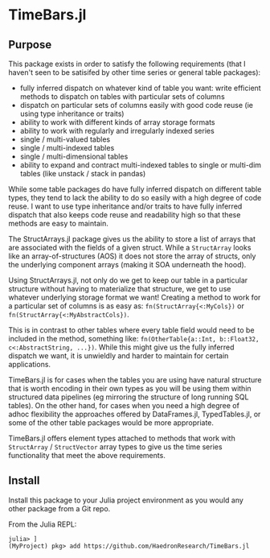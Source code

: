 # TimeBars.jl

## Purpose
This package exists in order to satisfy the following requirements (that I haven't seen to be satisifed by other time series or general table packages):
* fully inferred dispatch on whatever kind of table you want: write efficient methods to dispatch on tables with particular sets of columns
* dispatch on particular sets of columns easily with good code reuse (ie using type inheritance or traits)
* ability to work with different kinds of array storage formats
* ability to work with regularly and irregularly indexed series
* single / multi-valued tables
* single / multi-indexed tables
* single / multi-dimensional tables
* ability to expand and contract multi-indexed tables to single or multi-dim tables (like unstack / stack in pandas)

While some table packages do have fully inferred dispatch on different table types, they tend to lack the ability to do so easily with a high degree of code reuse. I want to use type inheritance and/or traits to have fully inferred dispatch that also keeps code reuse and readability high so that these methods are easy to maintain.

The StructArrays.jl package gives us the ability to store a list of arrays that are associated with the fields of a given struct. While a `StructArray` looks like an array-of-structures (AOS) it does not store the array of structs, only the underlying component arrays (making it SOA underneath the hood).

Using StructArrays.jl, not only do we get to keep our table in a particular structure without having to materialize that structure, we get to use whatever underlying storage format we want! Creating a method to work for a particular set of columns is as easy as: `fn(StructArray{<:MyCols})` or `fn(StructArray{<:MyAbstractCols})`.

This is in contrast to other tables where every table field would need to be included in the method, something like: `fn(OtherTable{a::Int, b::Float32, c<:AbstractString, ...})`. While this might give us the fully inferred dispatch we want, it is unwieldly and harder to maintain for certain applications.

TimeBars.jl is for cases when the tables you are using have natural structure that is worth encoding in their own types as you will be using them within structured data pipelines (eg mirroring the structure of long running SQL tables). On the other hand, for cases when you need a high degree of adhoc flexibility the approaches offered by DataFrames.jl, TypedTables.jl, or some of the other table packages would be more appropriate.

TimeBars.jl offers element types attached to methods that work with `StructArray` / `StructVector` array types to give us the time series functionality that meet the above requirements.

## Install
Install this package to your Julia project environment as you would any other package from a Git repo.

From the Julia REPL:
```
julia> ]
(MyProject) pkg> add https://github.com/HaedronResearch/TimeBars.jl
```

<!-- ## Overview -->
<!-- `TimeBars.jl` supplies abstract element types to be used with `StructArray`s (from [StructArrays.jl](https://juliaarrays.github.io/StructArrays.jl/stable/)). As the abstract types move from most to least abstract, they gain functionality and assumptions. --> 

<!-- ### Type Tree and Subtyping -->
<!-- The type tree is a simple line (`Bar` is the root type): -->

<!-- ``` -->
<!-- Bar >: IndexedBar >: SeriesBar >: TimeSeriesBar >: TimeTypeBar -->
<!-- ``` -->

<!-- Subtype them with your own struct element types to gain the functionality. See `src/bar/concrete/ohlc.bar.jl` for a simple example of subtyping a `TimeTypeBar`. -->

<!-- This package is intended mainly for time series use; only the following types are exported: `TimeSeriesBar`, `TimeTypeBar`. The others exist mainly to organize functionality, but can still be subtyped directly if you want (e.g. non-time series or other uniquely indexed observations). View the docstrings of each type for their semantics and other details. -->

<!-- ### `IndexedBar` and `TimeBars.index` -->
<!-- Most useful bars directly or indirectly subtype `IndexedBar`. Any `MyBar <: IndexedBar` must supply methods for a function called `TimeBars.index`. Specifically, the following: -->

<!-- * `TimeBars.index(bar::MyIndexedBar)`: returns index field(s) of a bar -->
<!-- * `TimeBars.index(arr::StructArray{<:MyIndexedBar})`: return index array of a `StructArray{<:IndexedBar}` -->

<!-- For a single-valued index, we just use the values themselves. For a multi-valued index, we use a `NamedTuple` / `StructArray{<:NamedTuple}` though this may change in the future. See the docstring for `IndexedBar` and `TimeBars.index` for more details. --> 

<!-- ### `Base.isvalid` -->
<!-- * Caling `isvalid` on your struct bar type will verify that your type validly implements the parent bar interface. It is good practice to `@assert isvalid(MyBar)` after defining the struct type `MyBar`. -->
<!-- * Calling `isvalid` on an instance of your bar will verify runtime attributes (can be slow). -->

<!-- ### `Base.convert` -->
<!-- `StructArray.jl`'s SOA memory layout makes it simple and efficient to convert between tables. -->
<!-- #### Downconversions -->
<!-- If one struct bar type, `BarA`, is a subset of another struct bar type, `BarB`, then `StructArray{BarB}`->`StructArray{BarA}` is free. This allows us to define our methods which only need the fields of `BarA` and efficiently use them will all superset Bars like `BarB` (`Base.convert` still need to be explicitly called, but wrapper functions dont need to know anything about the content of `BarA` or `BarB`). -->

<!-- #### Upconversions -->
<!-- If you want to convert to a bar with more fields (`StructArray{BarA}`->`StructArray{BarB}`), then you need to define `Base.convert` methods for this purpose. This is also typically a cheap and easy operation with StructArrays. -->
